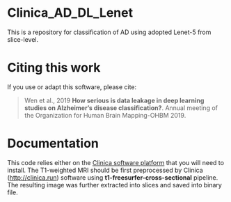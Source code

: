# Clinica_AD_DL_Lenet
This is a repository for classification of AD using adopted Lenet-5 from slice-level.

# Citing this work
If you use or adapt this software, please cite:
> Wen et al., 2019 **How serious is data leakage in deep learning studies on Alzheimer’s disease classification?**. Annual meeting of the Organization for Human Brain Mapping-OHBM 2019.
>

# Documentation

This code relies either on the [Clinica software platform](http://www.clinica.run) that you will need to install. The T1-weighted MRI should be first preprocessed by Clinica (http://clinica.run) software using **t1-freesurfer-cross-sectional** pipeline. The resulting image was further extracted into slices and saved into binary file.
